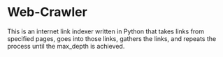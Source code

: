 # Web-Crawler

This is an internet link indexer written in Python that takes links from specified pages, goes into those links, gathers the links, and repeats the process until the max_depth is achieved.
